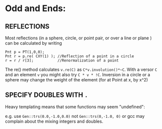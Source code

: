 Odd and Ends:
===

REFLECTIONS
---
Most reflections (in a sphere, circle, or point pair, or over a line or plane ) can be calculated by writing

	Pnt p = PT(1,0,0);
	Pnt r = p.re( CXY(1) ); //Reflection of a point in a circle
	r = r / r[3]; 			//Renormalization of a point
	
The re() method calculates `v.re(C)` as `C*v.involution()*~C`.  With a versor `C` and an element `v` you might also try `C * v * !C`.  Inversion in a circle or a sphere may change the 
weight of the element (for at Point at x, by x^2)

SPECIFY DOUBLES WITH `.` 
---

Heavy templating means that some functions may seem "undefined":

e.g. use `Gen::trs(0.0,-1.0,0.0)` not `Gen::trs(0,-1.0, 0)` or gcc may complain about the mixing integers and doubles. 

